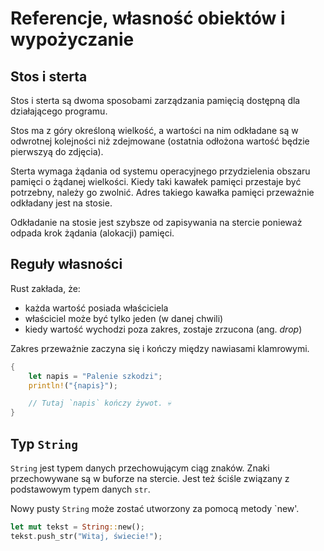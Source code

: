 # Referencje, własność obiektów i wypożyczanie

## Stos i sterta

Stos i sterta są dwoma sposobami zarządzania pamięcią dostępną dla działającego programu.

Stos ma z góry określoną wielkość, a wartości na nim odkładane są w odwrotnej kolejności niż
zdejmowane (ostatnia odłożona wartość będzie pierwszyą do zdjęcia).

Sterta wymaga żądania od systemu operacyjnego przydzielenia obszaru pamięci o żądanej wielkości.
Kiedy taki kawałek pamięci przestaje być potrzebny, należy go zwolnić. Adres takiego kawałka pamięci
przeważnie odkładany jest na stosie.

Odkładanie na stosie jest szybsze od zapisywania na stercie ponieważ odpada krok żądania (alokacji)
pamięci.

## Reguły własności

Rust zakłada, że:
* każda wartość posiada właściciela
* właściciel może być tylko jeden (w danej chwili)
* kiedy wartość wychodzi poza zakres, zostaje zrzucona (ang. _drop_)

Zakres przeważnie zaczyna się i kończy między nawiasami klamrowymi.

```rust
{
    let napis = "Palenie szkodzi";
    println!("{napis}");

    // Tutaj `napis` kończy żywot. 💀
}
```

## Typ `String`

`String` jest typem danych przechowującym ciąg znaków. Znaki przechowywane są w buforze na stercie.
Jest też ściśle związany z podstawowym typem danych `str`.

Nowy pusty `String` może zostać utworzony za pomocą metody `new'.

```rust
let mut tekst = String::new();
tekst.push_str("Witaj, świecie!");
```
